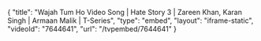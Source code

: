 {
    "title": "Wajah Tum Ho Video Song | Hate Story 3 | Zareen Khan, Karan Singh | Armaan Malik | T-Series",
    "type": "embed",
    "layout": "iframe-static",
    "videoId": "7644641",
    "url": "\/tvpembed\/7644641"
}